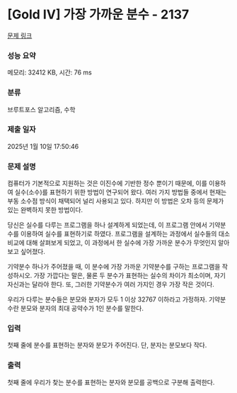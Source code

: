 # [Gold IV] 가장 가까운 분수 - 2137 

[문제 링크](https://www.acmicpc.net/problem/2137) 

### 성능 요약

메모리: 32412 KB, 시간: 76 ms

### 분류

브루트포스 알고리즘, 수학

### 제출 일자

2025년 1월 10일 17:50:46

### 문제 설명

<p>컴퓨터가 기본적으로 지원하는 것은 이진수에 기반한 정수 뿐이기 때문에, 이를 이용하여 실수(소수)를 표현하기 위한 방법이 연구되어 왔다. 여러 가지 방법들 중에서 현재는 부동 소수점 방식이 채택되어 널리 사용되고 있다. 하지만 이 방법은 오차 등의 문제가 있는 완벽하지 못한 방법이다.</p>

<p>당신은 실수를 다루는 프로그램을 하나 설계하게 되었는데, 이 프로그램 안에서 기약분수를 이용하여 실수를 표현하기로 하였다. 프로그램을 설계하는 과정에서 실수들의 대소 비교에 대해 살펴보게 되었고, 이 과정에서 한 실수에 가장 가까운 분수가 무엇인지 알아보고 싶어졌다.</p>

<p>기약분수 하나가 주어졌을 때, 이 분수에 가장 가까운 기약분수를 구하는 프로그램을 작성하시오. 가장 가깝다는 말은, 물론 두 분수가 표현하는 실수의 차이가 최소이며, 자기 자신과는 달라야 한다. 또, 그러한 기약분수가 여러 가지인 경우 가장 작은 것이다.</p>

<p>우리가 다루는 분수들은 분모와 분자가 모두 1 이상 32767 이하라고 가정하자. 기약분수란 분모와 분자의 최대 공약수가 1인 분수를 말한다.</p>

### 입력 

 <p>첫째 줄에 분수를 표현하는 분자와 분모가 주어진다. 단, 분자는 분모보다 작다.</p>

### 출력 

 <p>첫째 줄에 우리가 찾는 분수를 표현하는 분자와 분모를 공백으로 구분해 출력한다.</p>

